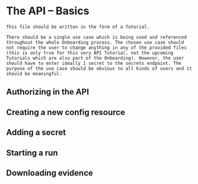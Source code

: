 <!--
SPDX-FileCopyrightText: 2024 grow platform GmbH

SPDX-License-Identifier: MIT
-->

# The API – Basics

```{todo}
This file should be written in the form of a Tutorial.

There should be a single use case which is being used and referenced throughout the whole Onboarding process. The chosen use case should not require the user to change anything in any of the provided files (this is only true for this very API Tutorial, not the upcoming Tutorials which are also part of the Onboarding). However, the user should have to enter ideally 1 secret to the secrets endpoint. The purpose of the use case should be obvious to all kinds of users and it should be meaningful.
```

## Authorizing in the API

## Creating a new config resource

## Adding a secret

## Starting a run

## Downloading evidence
